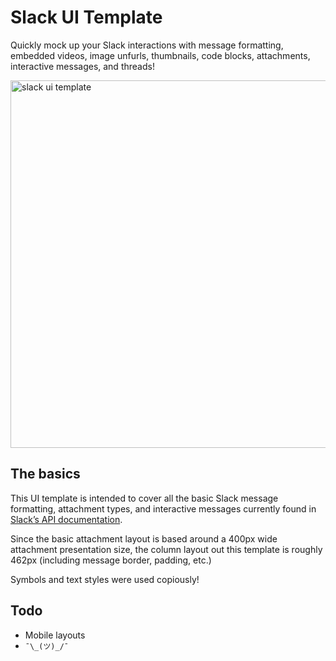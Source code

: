# Slack UI Template
Quickly mock up your Slack interactions with message formatting, embedded videos, image unfurls, thumbnails, code blocks, attachments, interactive messages, and threads!

<img width="588" alt="slack ui template" src="https://cloud.githubusercontent.com/assets/200964/24973100/6a372cbc-1f72-11e7-8a4e-4a3c387acab4.png">

## The basics
This UI template is intended to cover all the basic Slack message formatting, attachment types, and interactive messages currently found in [Slack’s API documentation](https://api.slack.com/docs/attachments).

Since the basic attachment layout is based around a 400px wide attachment presentation size, the column layout out this template is roughly 462px (including message border, padding, etc.)

Symbols and text styles were used copiously!

## Todo
- Mobile layouts
- `¯\_(ツ)_/¯`
